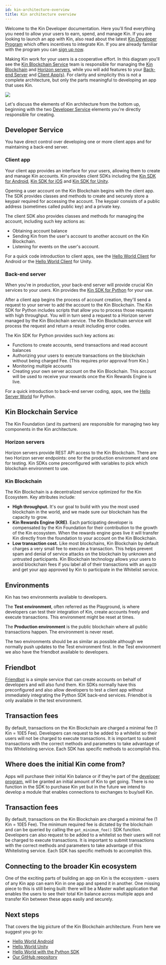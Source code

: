 ```yaml
---
id: kin-architecture-overview
title: Kin architecture overview
---
```


Welcome to the Kin Developer documentation. Here you'll find everything you need to allow your users to earn, spend, and manage Kin. If you are looking to launch an app with Kin, also read about the latest [Kin Developer Program](https://developers.kinecosystem.com) which offers incentives to integrate Kin. If you are already familiar with the program you can [sign up now](https://www.kin.org/developers/kdpapply/apply/).


Making Kin work for your users is a cooperative effort. In this diagram you'll see the [Kin Blockchain Service](#kin-blockchain-service) team is responsible for managing the [Kin Blockchain](#kin-blockchain) and [Horizon servers](#horizon-servers), while you will add features to your [Back-end Server](#back-end-server) and [Client App(s)](#client-app). For clarity and simplicity this is not a complete architecture, but only the parts meaningful to developing an app that uses Kin.

![](../img/kin-architecture-overview.png)

Let's discuss the elements of Kin architecture from the bottom up, beginning with the two [Developer Service](#developer-service) elements you're directly responsible for creating.


## Developer Service

You have direct control over developing one or more client apps and for maintaining a back-end server.

### Client app

Your client app provides an interface for your users, allowing them to create and manage Kin accounts. Kin provides client SDKs including the [Kin SDK for Android](documentation/android-sdk.md), [Kin SDK for iOS](documentation/ios-sdk.md) and [Kin SDK for Unity](documentation/unity-sdk.md).

Opening a user account on the Kin Blockchain begins with the client app. The SDK provides classes and methods to create and securely store a keypair required for accessing the account. The keypair consists of a public address (sometimes called public key) and a private key.

The client SDK also provides classes and methods for managing the account, including such key actions as:

- Obtaining account balance
- Sending Kin from the user's account to another account on the Kin Blockchain.
- Listening for events on the user's account.

For a quick code introduction to client apps, see the [Hello World Client](quick-start/hi-kin-android) for Android or the [Hello World Client](quick-start/hi-kin-unity) for Unity.

### Back-end server

When you're in production, your back-end server will provide crucial Kin services to your users. Kin provides the [Kin SDK for Python](documentation/python-sdk.md) for your use.

After a client app begins the process of account creation, they'll send a request to your server to add the account to the Kin Blockchain. The Kin SDK for Python includes scripts that allow you to process those requests with high throughput. You will in turn send a request to a Horizon server managed by the Kin Blockchain service. The Kin Blockchain service will process the request and return a result including error codes.

The Kin SDK for Python provides such key actions as:

- Functions to create accounts, send transactions and read account balances
- Authorizing your users to execute transactions on the blockchain without being charged Fee. (This requires prior approval from Kin.)
- Monitoring multiple accounts
- Creating your own server account on the Kin Blockchain. This account will be used to receive your rewards once the Kin Rewards Engine is live.

For a quick introduction to back-end server coding, apps, see the [Hello Server World](quick-start/hi-kin-python) for Python.

## Kin Blockchain Service

The Kin Foundation (and its partners) are responsible for managing two key components in the Kin architecture.

### Horizon servers

Horizon servers provide REST API access to the Kin Blockchain. There are two Horizon server endpoints: one for the production environment and one for testing. Kin SDKs come preconfigured with variables to pick which blockchain environment to use.

### Kin Blockchain

The Kin Blockchain is a decentralized service optimized for the Kin Ecosystem. Key attributes include:

- **High throughput.** It's our goal to build with you the most used blockchain in the world, and we made sure our blockchain has the capacity to grow.
- **Kin Rewards Engine (KRE)**. Each participating developer is compensated by the Kin Foundation for their contribution to the growth of the Kin ecosystem. When the rewards engine goes live it will transfer Kin directly from the foundation to your account on the Kin Blockchain.
- **Low transaction cost.** Like most blockchains, Kin Blockchain by default charges a very small fee to execute a transaction. This helps prevent spam and denial of service attacks on the blockchain by unknown and untrusted participants. Kin Blockchain technology allows your users to avoid blockchain fees if you label all of their transactions with an `appID` and get your app approved by Kin to participate in the Whitelist service.

## Environments
Kin has two environments available to developers.

The **Test environment**, often referred as the Playground, is where developers can test their integration of Kin, create accounts freely and execute transactions. This environment might be reset at times.

The **Production environment** is the public blockchain where all public transactions happen. The environment is never reset.

The two environments should be as similar as possible although we normally push updates to the Test environment first. In the Test environment we also have the friendbot available to developers.

## Friendbot
[Friendbot](friendbot.md) is a simple service that can create accounts on behalf of developers and will also fund them. Kin SDKs normally have this preconfigured and also allow developers to test a client app without immediately integrating the Python SDK back-end services. Friendbot is only available in the test environment.

## Transaction fees
By default, transactions on the Kin Blockchain are charged a minimal fee (1 Kin = 10E5 Fee). Developers can request to be added to a whitelist so their users will not be charged to execute transactions. It is important to submit transactions with the correct methods and parameters to take advantage of this Whitelisting service. Each SDK has specific methods to accomplish this.

## Where does the initial Kin come from?
Apps will purchase their initial Kin balance or if they’re part of the [developer program](https://www.kin.org/developers/kdpapply/), will be granted an initial amount of Kin to get going. There is no function in the SDK to purchase Kin yet but in the future we intend to develop a module that enables connections to exchanges to buy/sell Kin.

## Transaction fees
By default, transactions on the Kin Blockchain are charged a minimal fee (1 Kin = 10E5 Fee). The minimum required fee is dictated by the blockchain and can be queried by calling the `get_minimum_fee()` SDK function. Developers can also request to be added to a whitelist so their users will not be charged to execute transactions. It is important to submit transactions with the correct methods and parameters to take advantage of this Whitelisting service. Each SDK has specific methods to accomplish this.

## Connecting to the broader Kin ecosystem
One of the exciting parts of building an app on Kin is the ecosystem - users of any Kin app can earn Kin in one app and spend it in another. One missing piece to this is still being built: there will be a Master wallet application that enables the users to see their total Kin balance across multiple apps and transfer Kin between these apps easily and securely.

## Next steps
That covers the big picture of the Kin Blockchain architecture. From here we suggest you go to:

- [Hello World Android](quick-start/hi-kin-android)
- [Hello World Unity](quick-start/hi-kin-unity)
- [Hello World with the Python SDK](quick-start/hi-kin-python)
- [Our GitHub repository](https://github.com/kinecosystem/)
